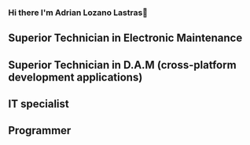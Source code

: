### Hi there  I'm Adrian Lozano Lastras👋 
## Superior Technician in Electronic Maintenance
## Superior Technician in D.A.M (cross-platform development applications) 
## IT specialist
## Programmer


